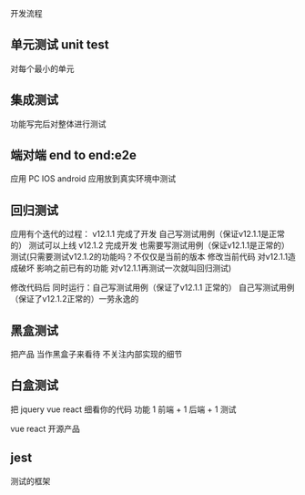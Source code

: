 开发流程
## 单元测试  unit test
对每个最小的单元

## 集成测试
功能写完后对整体进行测试

## 端对端 end to end:e2e
应用  PC IOS  android 
应用放到真实环境中测试

## 回归测试
应用有个迭代的过程：
v12.1.1  完成了开发 自己写测试用例（保证v12.1.1是正常的） 测试可以上线
v12.1.2 完成开发  也需要写测试用例（保证v12.1.1是正常的） 测试(只需要测试v12.1.2的功能吗？不仅仅是当前的版本  修改当前代码 对v12.1.1造成破坏  影响之前已有的功能 对v12.1.1再测试一次就叫回归测试)


修改代码后
同时运行：自己写测试用例（保证了v12.1.1 正常的） 自己写测试用例 （保证了v12.1.2正常的）一劳永逸的

##  黑盒测试  
把产品 当作黑盒子来看待 不关注内部实现的细节

##  白盒测试

把 jquery vue react  细看你的代码
功能
1 前端 + 1 后端 + 1 测试


vue  react 开源产品 


## jest
测试的框架